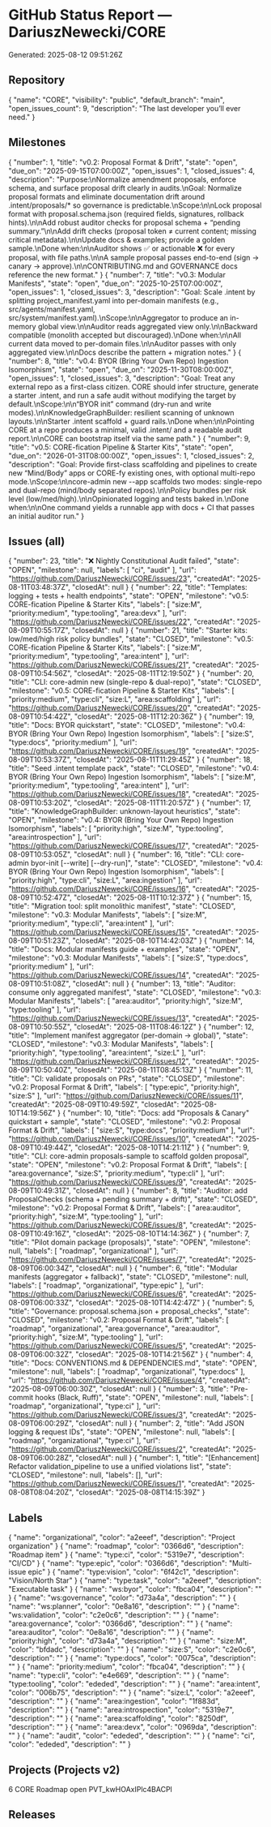 # GitHub Status Report — DariuszNewecki/CORE

Generated: 2025-08-12 09:51:26Z

## Repository
{
  "name": "CORE",
  "visibility": "public",
  "default_branch": "main",
  "open_issues_count": 9,
  "description": "The last developer you’ll ever need."
}

## Milestones
{
  "number": 1,
  "title": "v0.2: Proposal Format & Drift",
  "state": "open",
  "due_on": "2025-09-15T07:00:00Z",
  "open_issues": 1,
  "closed_issues": 4,
  "description": "Purpose:\nNormalize amendment proposals, enforce schema, and surface proposal drift clearly in audits.\nGoal: Normalize proposal formats and eliminate documentation drift around .intent/proposals/* so governance is predictable.\nScope:\n\nLock proposal format with proposal.schema.json (required fields, signatures, rollback hints).\n\nAdd robust auditor checks for proposal schema + “pending summary.”\n\nAdd drift checks (proposal token ≠ current content; missing critical metadata).\n\nUpdate docs & examples; provide a golden sample.\nDone when:\n\nAuditor shows ✅ or actionable ❌ for every proposal, with file paths.\n\nA sample proposal passes end-to-end (sign → canary → approve).\n\nCONTRIBUTING.md and GOVERNANCE docs reference the new format."
}
{
  "number": 7,
  "title": "v0.3: Modular Manifests",
  "state": "open",
  "due_on": "2025-10-25T07:00:00Z",
  "open_issues": 1,
  "closed_issues": 3,
  "description": "Goal: Scale .intent by splitting project_manifest.yaml into per-domain manifests (e.g., src/agents/manifest.yaml, src/system/manifest.yaml).\nScope:\n\nAggregator to produce an in-memory global view.\n\nAuditor reads aggregated view only.\n\nBackward compatible (monolith accepted but discouraged).\nDone when:\n\nAll current data moved to per-domain files.\n\nAuditor passes with only aggregated view.\n\nDocs describe the pattern + migration notes."
}
{
  "number": 8,
  "title": "v0.4: BYOR (Bring Your Own Repo) Ingestion Isomorphism",
  "state": "open",
  "due_on": "2025-11-30T08:00:00Z",
  "open_issues": 1,
  "closed_issues": 3,
  "description": "Goal: Treat any external repo as a first-class citizen. CORE should infer structure, generate a starter .intent, and run a safe audit without modifying the target by default.\nScope:\n\n“BYOR init” command (dry-run and write modes).\n\nKnowledgeGraphBuilder: resilient scanning of unknown layouts.\n\nStarter .intent scaffold + guard rails.\nDone when:\n\nPointing CORE at a repo produces a minimal, valid .intent/ and a readable audit report.\n\nCORE can bootstrap itself via the same path."
}
{
  "number": 9,
  "title": "v0.5: CORE-fication Pipeline & Starter Kits",
  "state": "open",
  "due_on": "2026-01-31T08:00:00Z",
  "open_issues": 1,
  "closed_issues": 2,
  "description": "Goal: Provide first-class scaffolding and pipelines to create new “Mind/Body” apps or CORE-fy existing ones, with optional multi-repo mode.\nScope:\n\ncore-admin new --app <name> scaffolds two modes: single-repo and dual-repo (mind/body separated repos).\n\nPolicy bundles per risk level (low/med/high).\n\nOpinionated logging and tests baked in.\nDone when:\n\nOne command yields a runnable app with docs + CI that passes an initial auditor run."
}

## Issues (all)
{
  "number": 23,
  "title": "❌ Nightly Constitutional Audit failed",
  "state": "OPEN",
  "milestone": null,
  "labels": [
    "ci",
    "audit"
  ],
  "url": "https://github.com/DariuszNewecki/CORE/issues/23",
  "createdAt": "2025-08-11T03:48:37Z",
  "closedAt": null
}
{
  "number": 22,
  "title": "Templates: logging + tests + health endpoints",
  "state": "OPEN",
  "milestone": "v0.5: CORE-fication Pipeline & Starter Kits",
  "labels": [
    "size:M",
    "priority:medium",
    "type:tooling",
    "area:devx"
  ],
  "url": "https://github.com/DariuszNewecki/CORE/issues/22",
  "createdAt": "2025-08-09T10:55:17Z",
  "closedAt": null
}
{
  "number": 21,
  "title": "Starter kits: low/med/high risk policy bundles",
  "state": "CLOSED",
  "milestone": "v0.5: CORE-fication Pipeline & Starter Kits",
  "labels": [
    "size:M",
    "priority:medium",
    "type:tooling",
    "area:intent"
  ],
  "url": "https://github.com/DariuszNewecki/CORE/issues/21",
  "createdAt": "2025-08-09T10:54:56Z",
  "closedAt": "2025-08-11T12:19:50Z"
}
{
  "number": 20,
  "title": "CLI: core-admin new (single-repo & dual-repo)",
  "state": "CLOSED",
  "milestone": "v0.5: CORE-fication Pipeline & Starter Kits",
  "labels": [
    "priority:medium",
    "type:cli",
    "size:L",
    "area:scaffolding"
  ],
  "url": "https://github.com/DariuszNewecki/CORE/issues/20",
  "createdAt": "2025-08-09T10:54:42Z",
  "closedAt": "2025-08-11T12:20:36Z"
}
{
  "number": 19,
  "title": "Docs: BYOR quickstart",
  "state": "CLOSED",
  "milestone": "v0.4: BYOR (Bring Your Own Repo) Ingestion Isomorphism",
  "labels": [
    "size:S",
    "type:docs",
    "priority:medium"
  ],
  "url": "https://github.com/DariuszNewecki/CORE/issues/19",
  "createdAt": "2025-08-09T10:53:37Z",
  "closedAt": "2025-08-11T11:29:45Z"
}
{
  "number": 18,
  "title": "Seed .intent template pack",
  "state": "CLOSED",
  "milestone": "v0.4: BYOR (Bring Your Own Repo) Ingestion Isomorphism",
  "labels": [
    "size:M",
    "priority:medium",
    "type:tooling",
    "area:intent"
  ],
  "url": "https://github.com/DariuszNewecki/CORE/issues/18",
  "createdAt": "2025-08-09T10:53:20Z",
  "closedAt": "2025-08-11T11:20:57Z"
}
{
  "number": 17,
  "title": "KnowledgeGraphBuilder: unknown-layout heuristics",
  "state": "OPEN",
  "milestone": "v0.4: BYOR (Bring Your Own Repo) Ingestion Isomorphism",
  "labels": [
    "priority:high",
    "size:M",
    "type:tooling",
    "area:introspection"
  ],
  "url": "https://github.com/DariuszNewecki/CORE/issues/17",
  "createdAt": "2025-08-09T10:53:05Z",
  "closedAt": null
}
{
  "number": 16,
  "title": "CLI: core-admin byor-init <path> [--write] [--dry-run]",
  "state": "CLOSED",
  "milestone": "v0.4: BYOR (Bring Your Own Repo) Ingestion Isomorphism",
  "labels": [
    "priority:high",
    "type:cli",
    "size:L",
    "area:ingestion"
  ],
  "url": "https://github.com/DariuszNewecki/CORE/issues/16",
  "createdAt": "2025-08-09T10:52:47Z",
  "closedAt": "2025-08-11T10:12:37Z"
}
{
  "number": 15,
  "title": "Migration tool: split monolithic manifest",
  "state": "CLOSED",
  "milestone": "v0.3: Modular Manifests",
  "labels": [
    "size:M",
    "priority:medium",
    "type:cli",
    "area:intent"
  ],
  "url": "https://github.com/DariuszNewecki/CORE/issues/15",
  "createdAt": "2025-08-09T10:51:23Z",
  "closedAt": "2025-08-10T14:42:03Z"
}
{
  "number": 14,
  "title": "Docs: Modular manifests guide + examples",
  "state": "OPEN",
  "milestone": "v0.3: Modular Manifests",
  "labels": [
    "size:S",
    "type:docs",
    "priority:medium"
  ],
  "url": "https://github.com/DariuszNewecki/CORE/issues/14",
  "createdAt": "2025-08-09T10:51:08Z",
  "closedAt": null
}
{
  "number": 13,
  "title": "Auditor: consume only aggregated manifest",
  "state": "CLOSED",
  "milestone": "v0.3: Modular Manifests",
  "labels": [
    "area:auditor",
    "priority:high",
    "size:M",
    "type:tooling"
  ],
  "url": "https://github.com/DariuszNewecki/CORE/issues/13",
  "createdAt": "2025-08-09T10:50:55Z",
  "closedAt": "2025-08-11T08:46:12Z"
}
{
  "number": 12,
  "title": "Implement manifest aggregator (per-domain → global)",
  "state": "CLOSED",
  "milestone": "v0.3: Modular Manifests",
  "labels": [
    "priority:high",
    "type:tooling",
    "area:intent",
    "size:L"
  ],
  "url": "https://github.com/DariuszNewecki/CORE/issues/12",
  "createdAt": "2025-08-09T10:50:40Z",
  "closedAt": "2025-08-11T08:45:13Z"
}
{
  "number": 11,
  "title": "CI: validate proposals on PRs",
  "state": "CLOSED",
  "milestone": "v0.2: Proposal Format & Drift",
  "labels": [
    "type:epic",
    "priority:high",
    "size:S"
  ],
  "url": "https://github.com/DariuszNewecki/CORE/issues/11",
  "createdAt": "2025-08-09T10:49:59Z",
  "closedAt": "2025-08-10T14:19:56Z"
}
{
  "number": 10,
  "title": "Docs: add \"Proposals & Canary\" quickstart + sample",
  "state": "CLOSED",
  "milestone": "v0.2: Proposal Format & Drift",
  "labels": [
    "size:S",
    "type:docs",
    "priority:medium"
  ],
  "url": "https://github.com/DariuszNewecki/CORE/issues/10",
  "createdAt": "2025-08-09T10:49:44Z",
  "closedAt": "2025-08-10T14:21:11Z"
}
{
  "number": 9,
  "title": "CLI: core-admin proposals-sample to scaffold golden proposal",
  "state": "OPEN",
  "milestone": "v0.2: Proposal Format & Drift",
  "labels": [
    "area:governance",
    "size:S",
    "priority:medium",
    "type:cli"
  ],
  "url": "https://github.com/DariuszNewecki/CORE/issues/9",
  "createdAt": "2025-08-09T10:49:31Z",
  "closedAt": null
}
{
  "number": 8,
  "title": "Auditor: add ProposalChecks (schema + pending summary + drift)",
  "state": "CLOSED",
  "milestone": "v0.2: Proposal Format & Drift",
  "labels": [
    "area:auditor",
    "priority:high",
    "size:M",
    "type:tooling"
  ],
  "url": "https://github.com/DariuszNewecki/CORE/issues/8",
  "createdAt": "2025-08-09T10:49:16Z",
  "closedAt": "2025-08-10T14:14:36Z"
}
{
  "number": 7,
  "title": "Pilot domain package (proposals)",
  "state": "OPEN",
  "milestone": null,
  "labels": [
    "roadmap",
    "organizational"
  ],
  "url": "https://github.com/DariuszNewecki/CORE/issues/7",
  "createdAt": "2025-08-09T06:00:34Z",
  "closedAt": null
}
{
  "number": 6,
  "title": "Modular manifests (aggregator + fallback)",
  "state": "CLOSED",
  "milestone": null,
  "labels": [
    "roadmap",
    "organizational",
    "type:epic"
  ],
  "url": "https://github.com/DariuszNewecki/CORE/issues/6",
  "createdAt": "2025-08-09T06:00:33Z",
  "closedAt": "2025-08-10T14:42:47Z"
}
{
  "number": 5,
  "title": "Governance: proposal.schema.json + proposal_checks",
  "state": "CLOSED",
  "milestone": "v0.2: Proposal Format & Drift",
  "labels": [
    "roadmap",
    "organizational",
    "area:governance",
    "area:auditor",
    "priority:high",
    "size:M",
    "type:tooling"
  ],
  "url": "https://github.com/DariuszNewecki/CORE/issues/5",
  "createdAt": "2025-08-09T06:00:32Z",
  "closedAt": "2025-08-10T14:21:56Z"
}
{
  "number": 4,
  "title": "Docs: CONVENTIONS.md & DEPENDENCIES.md",
  "state": "OPEN",
  "milestone": null,
  "labels": [
    "roadmap",
    "organizational",
    "type:docs"
  ],
  "url": "https://github.com/DariuszNewecki/CORE/issues/4",
  "createdAt": "2025-08-09T06:00:30Z",
  "closedAt": null
}
{
  "number": 3,
  "title": "Pre-commit hooks (Black, Ruff)",
  "state": "OPEN",
  "milestone": null,
  "labels": [
    "roadmap",
    "organizational",
    "type:ci"
  ],
  "url": "https://github.com/DariuszNewecki/CORE/issues/3",
  "createdAt": "2025-08-09T06:00:29Z",
  "closedAt": null
}
{
  "number": 2,
  "title": "Add JSON logging & request IDs",
  "state": "OPEN",
  "milestone": null,
  "labels": [
    "roadmap",
    "organizational",
    "type:ci"
  ],
  "url": "https://github.com/DariuszNewecki/CORE/issues/2",
  "createdAt": "2025-08-09T06:00:28Z",
  "closedAt": null
}
{
  "number": 1,
  "title": "[Enhancement] Refactor validation_pipeline to use a unified violations list",
  "state": "CLOSED",
  "milestone": null,
  "labels": [],
  "url": "https://github.com/DariuszNewecki/CORE/issues/1",
  "createdAt": "2025-08-08T08:04:20Z",
  "closedAt": "2025-08-08T14:15:39Z"
}

## Labels
{
  "name": "organizational",
  "color": "a2eeef",
  "description": "Project organization"
}
{
  "name": "roadmap",
  "color": "0366d6",
  "description": "Roadmap item"
}
{
  "name": "type:ci",
  "color": "5319e7",
  "description": "CI/CD"
}
{
  "name": "type:epic",
  "color": "0366d6",
  "description": "Multi-issue epic"
}
{
  "name": "type:vision",
  "color": "6f42c1",
  "description": "Vision/North Star"
}
{
  "name": "type:task",
  "color": "a2eeef",
  "description": "Executable task"
}
{
  "name": "ws:byor",
  "color": "fbca04",
  "description": ""
}
{
  "name": "ws:governance",
  "color": "d73a4a",
  "description": ""
}
{
  "name": "ws:planner",
  "color": "0e8a16",
  "description": ""
}
{
  "name": "ws:validation",
  "color": "c2e0c6",
  "description": ""
}
{
  "name": "area:governance",
  "color": "0366d6",
  "description": ""
}
{
  "name": "area:auditor",
  "color": "0e8a16",
  "description": ""
}
{
  "name": "priority:high",
  "color": "d73a4a",
  "description": ""
}
{
  "name": "size:M",
  "color": "bfdadc",
  "description": ""
}
{
  "name": "size:S",
  "color": "c2e0c6",
  "description": ""
}
{
  "name": "type:docs",
  "color": "0075ca",
  "description": ""
}
{
  "name": "priority:medium",
  "color": "fbca04",
  "description": ""
}
{
  "name": "type:cli",
  "color": "e4e669",
  "description": ""
}
{
  "name": "type:tooling",
  "color": "ededed",
  "description": ""
}
{
  "name": "area:intent",
  "color": "006b75",
  "description": ""
}
{
  "name": "size:L",
  "color": "a2eeef",
  "description": ""
}
{
  "name": "area:ingestion",
  "color": "1f883d",
  "description": ""
}
{
  "name": "area:introspection",
  "color": "5319e7",
  "description": ""
}
{
  "name": "area:scaffolding",
  "color": "8250df",
  "description": ""
}
{
  "name": "area:devx",
  "color": "0969da",
  "description": ""
}
{
  "name": "audit",
  "color": "ededed",
  "description": ""
}
{
  "name": "ci",
  "color": "ededed",
  "description": ""
}

## Projects (Projects v2)
6	CORE Roadmap	open	PVT_kwHOAxIPlc4BACPl

## Releases

